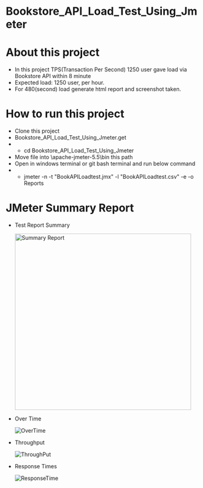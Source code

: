 # Bookstore_API_Load_Test_Using_Jmeter


# About this project

- In this project TPS(Transaction Per Second) 1250 user gave load via Bookstore API within 8 minute
-  Expected load: 1250 user, per hour.
-  For 480(second) load generate html report and screenshot taken.

# How to run this project
- Clone this project
- Bookstore_API_Load_Test_Using_Jmeter.get
- - cd Bookstore_API_Load_Test_Using_Jmeter
- Move file into \apache-jmeter-5.5\bin this path
- Open in windows terminal or git bash terminal and run below command
- - jmeter -n -t "BookAPILoadtest.jmx" -l "BookAPILoadtest.csv" -e -o Reports
 
# JMeter Summary Report

- Test Report Summary

  <img width="459" alt="Summary Report" src="https://github.com/Diptokhan104/Bookstore_API_Load_Test_Using_Jmeter/assets/29312905/bd493fd6-de77-466b-b0d3-9bc5dd707cb3">

- Over Time

  ![OverTime](https://github.com/Diptokhan104/Bookstore_API_Load_Test_Using_Jmeter/assets/29312905/e7e032f1-fa88-4250-a45e-4e02981a0d57)

- Throughput

  ![ThroughPut](https://github.com/Diptokhan104/Bookstore_API_Load_Test_Using_Jmeter/assets/29312905/f9a1ae3f-5720-4b84-835a-2908964df8ee)

- Response Times

  ![ResponseTime](https://github.com/Diptokhan104/Bookstore_API_Load_Test_Using_Jmeter/assets/29312905/477233d3-e8f9-4860-bedf-fb8256c1ddee)



